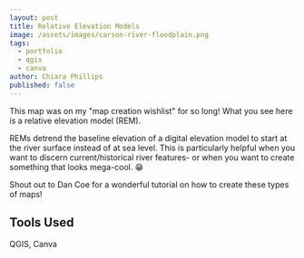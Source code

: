 ```yaml
---
layout: post
title: Relative Elevation Models
image: /assets/images/carson-river-floodplain.png
tags:
  - portfolio
  - qgis
  - canva
author: Chiara Phillips
published: false
---
```


This map was on my "map creation wishlist" for so long! What you see here is a relative elevation model (REM).

REMs detrend the baseline elevation of a digital elevation model to start at the river surface instead of at sea level. This is particularly helpful when you want to discern current/historical river features- or when you want to create something that looks mega-cool. 😁

Shout out to Dan Coe for a wonderful tutorial on how to create these types of maps!

## Tools Used
QGIS, Canva
